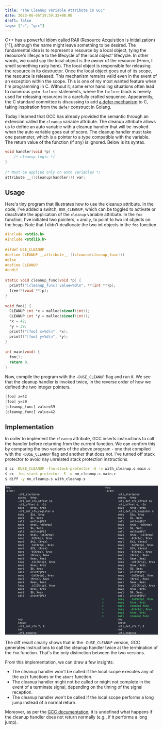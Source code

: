 ```yaml
---
title: "The Cleanup Variable Attribute in GCC"
date: 2023-06-06T19:59:32+08:00
draft: false
tags: ["c", "gcc"]
---
```


C++ has a powerful idiom called [RAII](https://www.stroustrup.com/bs_faq2.html#finally) (Resource Acquisition Is Initialization)[^1], although the name might leave something to be desired. The fundamental idea is to represent a resource by a local object, tying the resource's lifecycle to the lifecycle of the local object' lifecycle. In other words, we could say the local object is the _owner_ of the resource (Hmm, I smell something rusty here). The local object is responsible for releasing the resource in its destructor. Once the local object goes out of its scope, the resource is released. This mechanism remains valid even in the event of an exception within the scope. This is one of my most wanted feature when I'm programming in C. Without it, some error handling situations often lead to numerous `goto failure` statements, where the `failure` block is merely used for releasing resources in a carefully crafted sequence. Appearently, the C standard committee is discussing to add [a defer mechanism](https://gustedt.wordpress.com/2020/12/14/a-defer-mechanism-for-c/) to C, taking inspiration from the `defer` construct in Golang.

Today I learned that GCC has already provided the semantic through an extension called the `cleanup` variable attribute. The cleanup attribute allows us to define an auto variable with a cleanup handler that will be invoked when the auto variable goes out of score. The cleanup handler must take one parameter, which is a pointer to a type compatible with the variable. The return value of the function (if any) is ignored. Below is its syntax.

```c
void handler(void *p) {
    /* cleanup logic */
}

/* Must be applied only on auto variables */
attribute __((cleanup(handler))) var;
```

## Usage

Here's tiny program that illustrates how to use the cleanup attribute. In the code, I've added a switch, `USE_CLEANUP`, which can be toggled to activate or deactivate the application of the `cleanup` variable attribute. In the `foo` function, I've initiated two pointers, `x` and `y`, to point to two int objects on the heap. Note that I didn't deallocate the two int objects in the `foo` function.

```c
#include <stdio.h>
#include <stdlib.h>

#ifdef USE_CLEANUP
#define CLEANUP __attribute__ ((cleanup(cleanup_func)))
#else
#define CLEANUP
#endif

static void cleanup_func(void *p) {
  printf("[cleanup_func] value=%d\n", **(int **)p);
  free(*(void **)p);
}

void foo() {
  CLEANUP int *x = malloc(sizeof(int));
  CLEANUP int *y = malloc(sizeof(int));
  *x = 42;
  *y = 39;
  printf("[foo] x=%d\n", *x);
  printf("[foo] y=%d\n", *y);
}

int main(void) {
  foo();
  return 0;
}
```

Now, compile the program with the `-DUSE_CLEANUP` flag and run it. We see that the cleanup handler is invoked twice, in the reverse order of how we defined the two integer pointers.

```sh
[foo] x=42
[foo] y=39
[cleanup_func] value=39
[cleanup_func] value=42
```

## Implementation

In order to implement the `cleanup` attribute, GCC inserts instructions to call the handler before returning from the current function. We can confirm this by comparing the two variants of the above program - one that compiled with the `-DUSE_CLEANUP` flag and another that does not. I've turned off stack protector to avoid nay unrelated stack protection instructions.

```sh
$ cc -DUSE_CLEANUP -fno-stack-protector -S -o with_cleanup.s main.c
$ cc -fno-stack-protector -S -o no_cleanup.s main.c
$ diff -y no_cleanup.s with_cleanup.s
```

![](/img/cleanup-diff.png)

The diff result clearly shows that in the `-DUSE_CLEANUP` version, GCC generates instructions to call the cleanup handler twice at the termination of the `foo` function. That's the only distinction between the two versions.

From this implementation, we can draw a few insights:

- The cleanup handler won't be called if the local scope executes any of the `exit` functions or the `abort` function.
- The cleanup handler might not be called or might not complete in the event of a terminate signal, depending on the timing of the signal reception.
- The cleanup handler won't be called if the local scope performs a long jump instead of a normal return.

Moreover, as per the [GCC documentation](https://gcc.gnu.org/onlinedocs/gcc/Common-Variable-Attributes.html), it is undefined what happens if the cleanup handler does not return normally (e.g., if it performs a long jump).
